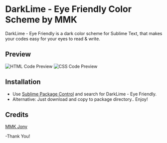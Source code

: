 DarkLime - Eye Friendly Color Scheme by MMK
===================================
DarkLime - Eye Friendly is a dark color scheme for Sublime Text, that makes your codes easy for your eyes to read & write.

Preview
-----------
![HTML Code Preview](http://i.imgur.com/eQHXnjm.png)
![CSS Code Preview](http://i.imgur.com/oODTfwq.png)

Installation
----------------
 * Use [Sublime Package Control](http://wbond.net/sublime_packages/package_control) and search for DarkLime - Eye Friendly.
 * Alternative: Just download and copy to package directory.. Enjoy!

Credits
----------
[MMK Jony](https://github.com/mmkjony)

-Thank You!
